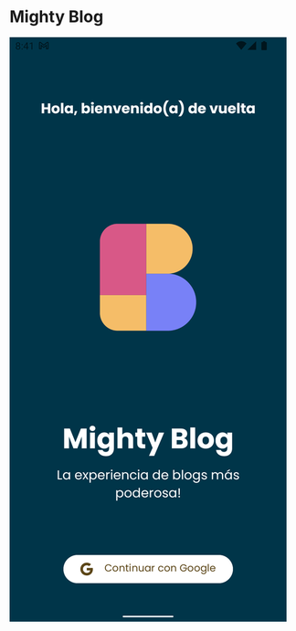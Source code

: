 # Mighty Blog


![alt text](https://github.com/a7asoft/blog/blob/main/screenshots/sign_in.png?raw=true)
